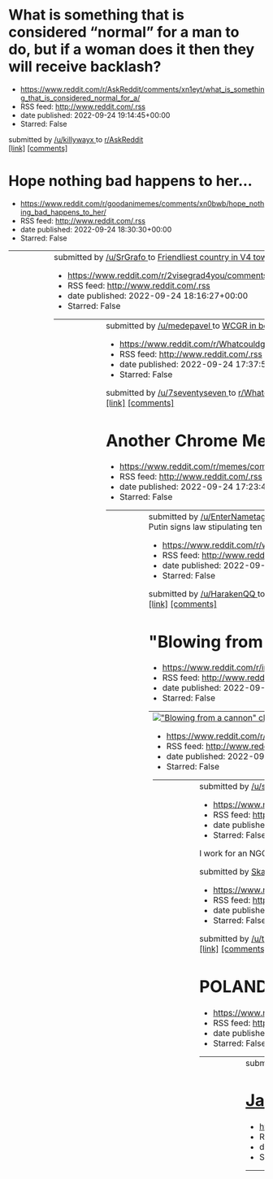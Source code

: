 # What is something that is considered “normal” for a man to do, but if a woman does it then they will receive backlash?
 - https://www.reddit.com/r/AskReddit/comments/xn1eyt/what_is_something_that_is_considered_normal_for_a/
 - RSS feed: http://www.reddit.com/.rss
 - date published: 2022-09-24 19:14:45+00:00
 - Starred: False

&#32; submitted by &#32; <a href="https://www.reddit.com/user/killywayx"> /u/killywayx </a> &#32; to &#32; <a href="https://www.reddit.com/r/AskReddit/"> r/AskReddit </a> <br /> <span><a href="https://www.reddit.com/r/AskReddit/comments/xn1eyt/what_is_something_that_is_considered_normal_for_a/">[link]</a></span> &#32; <span><a href="https://www.reddit.com/r/AskReddit/comments/xn1eyt/what_is_something_that_is_considered_normal_for_a/">[comments]</a></span>

# Hope nothing bad happens to her...
 - https://www.reddit.com/r/goodanimemes/comments/xn0bwb/hope_nothing_bad_happens_to_her/
 - RSS feed: http://www.reddit.com/.rss
 - date published: 2022-09-24 18:30:30+00:00
 - Starred: False

<table> <tr><td> <a href="https://www.reddit.com/r/goodanimemes/comments/xn0bwb/hope_nothing_bad_happens_to_her/"> <img alt="Hope nothing bad happens to her..." src="https://preview.redd.it/6i78kud7nup91.jpg?width=640&amp;crop=smart&amp;auto=webp&amp;s=9968607f78f5d9a500a2ccbf8656418cfb7dc562" title="Hope nothing bad happens to her..." /> </a> </td><td> &#32; submitted by &#32; <a href="https://www.reddit.com/user/SrGrafo"> /u/SrGrafo </a> &#32; to &#32; <a href="https://www.reddit.com/r/goodani

# Friendliest country in V4 towards refugees
 - https://www.reddit.com/r/2visegrad4you/comments/xmzzky/friendliest_country_in_v4_towards_refugees/
 - RSS feed: http://www.reddit.com/.rss
 - date published: 2022-09-24 18:16:27+00:00
 - Starred: False

<table> <tr><td> <a href="https://www.reddit.com/r/2visegrad4you/comments/xmzzky/friendliest_country_in_v4_towards_refugees/"> <img alt="Friendliest country in V4 towards refugees" src="https://preview.redd.it/5l114ipnlup91.jpg?width=640&amp;crop=smart&amp;auto=webp&amp;s=358a91fd053955a423dee030e9af3204a27ef590" title="Friendliest country in V4 towards refugees" /> </a> </td><td> &#32; submitted by &#32; <a href="https://www.reddit.com/user/medepavel"> /u/medepavel </a> &#32; to &#32; <a href="

# WCGR in bear country?
 - https://www.reddit.com/r/Whatcouldgowrong/comments/xmz0cc/wcgr_in_bear_country/
 - RSS feed: http://www.reddit.com/.rss
 - date published: 2022-09-24 17:37:55+00:00
 - Starred: False

&#32; submitted by &#32; <a href="https://www.reddit.com/user/7seventyseven"> /u/7seventyseven </a> &#32; to &#32; <a href="https://www.reddit.com/r/Whatcouldgowrong/"> r/Whatcouldgowrong </a> <br /> <span><a href="https://v.redd.it/yf03zd0veup91">[link]</a></span> &#32; <span><a href="https://www.reddit.com/r/Whatcouldgowrong/comments/xmz0cc/wcgr_in_bear_country/">[comments]</a></span>

# Another Chrome Meme
 - https://www.reddit.com/r/memes/comments/xmynp2/another_chrome_meme/
 - RSS feed: http://www.reddit.com/.rss
 - date published: 2022-09-24 17:23:45+00:00
 - Starred: False

<table> <tr><td> <a href="https://www.reddit.com/r/memes/comments/xmynp2/another_chrome_meme/"> <img alt="Another Chrome Meme" src="https://preview.redd.it/jgtrla5ccup91.png?width=640&amp;crop=smart&amp;auto=webp&amp;s=428106b65e2f92ccc055d35638a4253595fd2880" title="Another Chrome Meme" /> </a> </td><td> &#32; submitted by &#32; <a href="https://www.reddit.com/user/EnterNametagHere"> /u/EnterNametagHere </a> &#32; to &#32; <a href="https://www.reddit.com/r/memes/"> r/memes </a> <br /> <span><a 

# Putin signs law stipulating ten years behind bars for desertion and surrender
 - https://www.reddit.com/r/worldnews/comments/xmyium/putin_signs_law_stipulating_ten_years_behind_bars/
 - RSS feed: http://www.reddit.com/.rss
 - date published: 2022-09-24 17:18:22+00:00
 - Starred: False

&#32; submitted by &#32; <a href="https://www.reddit.com/user/HarakenQQ"> /u/HarakenQQ </a> &#32; to &#32; <a href="https://www.reddit.com/r/worldnews/"> r/worldnews </a> <br /> <span><a href="https://www.pravda.com.ua/eng/news/2022/09/24/7368918/">[link]</a></span> &#32; <span><a href="https://www.reddit.com/r/worldnews/comments/xmyium/putin_signs_law_stipulating_ten_years_behind_bars/">[comments]</a></span>

# "Blowing from a cannon" claims to be one of execution method by British raj in India. below image in a painting
 - https://www.reddit.com/r/interestingasfuck/comments/xmydow/blowing_from_a_cannon_claims_to_be_one_of/
 - RSS feed: http://www.reddit.com/.rss
 - date published: 2022-09-24 17:12:42+00:00
 - Starred: False

<table> <tr><td> <a href="https://www.reddit.com/r/interestingasfuck/comments/xmydow/blowing_from_a_cannon_claims_to_be_one_of/"> <img alt="&quot;Blowing from a cannon&quot; claims to be one of execution method by British raj in India. below image in a painting" src="https://preview.redd.it/okvo7eufaup91.jpg?width=320&amp;crop=smart&amp;auto=webp&amp;s=967a1a146d411dbc278069aede4ed2605101a01d" title="&quot;Blowing from a cannon&quot; claims to be one of execution method by British raj in India. 

# Husband has been so helpful
 - https://www.reddit.com/r/wholesomememes/comments/xmxver/husband_has_been_so_helpful/
 - RSS feed: http://www.reddit.com/.rss
 - date published: 2022-09-24 16:52:52+00:00
 - Starred: False

<table> <tr><td> <a href="https://www.reddit.com/r/wholesomememes/comments/xmxver/husband_has_been_so_helpful/"> <img alt="Husband has been so helpful" src="https://preview.redd.it/qkmp1uyeuu971.jpg?width=640&amp;crop=smart&amp;auto=webp&amp;s=0de5fcd7d2217f55b0e074a13c5b8e54f60877ba" title="Husband has been so helpful" /> </a> </td><td> &#32; submitted by &#32; <a href="https://www.reddit.com/user/smartoverseer"> /u/smartoverseer </a> &#32; to &#32; <a href="https://www.reddit.com/r/wholesomeme

# How do you guys feel about about a country taking in Russian refugees?
 - https://www.reddit.com/r/ukraine/comments/xmxfex/how_do_you_guys_feel_about_about_a_country_taking/
 - RSS feed: http://www.reddit.com/.rss
 - date published: 2022-09-24 16:34:58+00:00
 - Starred: False

<!-- SC_OFF --><div class="md"><p>I work for an NGO and through a Lithuanian group we have being taking care of Ukrainians, pretty much just women and children. The boss just asked if I’d a problem with dealing with Russian refugees? On the plus side they won’t be dying in Ukraine, on the negative side…I don’t trust them, and apparently it’s up to me to make the decision on who we help and who we don’t.So what does Ukraine think ?</p> </div><!-- SC_ON --> &#32; submitted by &#32; <a href="https:

# Skad wziely sie nazwy typu ‘foliarz’, ‘szur’, ‘onuca’ itp?
 - https://www.reddit.com/r/Polska/comments/xmxeyx/skad_wziely_sie_nazwy_typu_foliarz_szur_onuca_itp/
 - RSS feed: http://www.reddit.com/.rss
 - date published: 2022-09-24 16:34:28+00:00
 - Starred: False

&#32; submitted by &#32; <a href="https://www.reddit.com/user/tr80pl"> /u/tr80pl </a> &#32; to &#32; <a href="https://www.reddit.com/r/Polska/"> r/Polska </a> <br /> <span><a href="https://www.reddit.com/r/Polska/comments/xmxeyx/skad_wziely_sie_nazwy_typu_foliarz_szur_onuca_itp/">[link]</a></span> &#32; <span><a href="https://www.reddit.com/r/Polska/comments/xmxeyx/skad_wziely_sie_nazwy_typu_foliarz_szur_onuca_itp/">[comments]</a></span>

# POLAND STRONG RUSSIA WE WAR YOU
 - https://www.reddit.com/r/2visegrad4you/comments/xmx4ru/poland_strong_russia_we_war_you/
 - RSS feed: http://www.reddit.com/.rss
 - date published: 2022-09-24 16:23:07+00:00
 - Starred: False

<table> <tr><td> <a href="https://www.reddit.com/r/2visegrad4you/comments/xmx4ru/poland_strong_russia_we_war_you/"> <img alt="POLAND STRONG RUSSIA WE WAR YOU" src="https://preview.redd.it/kbde502e1up91.jpg?width=640&amp;crop=smart&amp;auto=webp&amp;s=c356fe0872798e34fa4df5f75e84f8aba9ed2b4c" title="POLAND STRONG RUSSIA WE WAR YOU" /> </a> </td><td> &#32; submitted by &#32; <a href="https://www.reddit.com/user/F1HLM"> /u/F1HLM </a> &#32; to &#32; <a href="https://www.reddit.com/r/2visegrad4you/">

# Jarosław Kaczyński zapowiada zmianę sposobu liczenia głosów
 - https://www.reddit.com/r/Polska/comments/xmwy8l/jarosław_kaczyński_zapowiada_zmianę_sposobu/
 - RSS feed: http://www.reddit.com/.rss
 - date published: 2022-09-24 16:15:57+00:00
 - Starred: False

<table> <tr><td> <a href="https://www.reddit.com/r/Polska/comments/xmwy8l/jarosław_kaczyński_zapowiada_zmianę_sposobu/"> <img alt="Jarosław Kaczyński zapowiada zmianę sposobu liczenia głosów" src="https://external-preview.redd.it/zxv29sHerYCU8-KME9EuHwYCX6VTqEguFhUJA1mhz1I.jpg?width=640&amp;crop=smart&amp;auto=webp&amp;s=f7f72bc67a57f9712d0c2c2477642a9b9ec0f89a" title="Jarosław Kaczyński zapowiada zmianę sposobu liczenia głosów" /> </a> </td><td> &#32; submitted by &#32; <a href="https://www.red

# spierdalaj kanarze
 - https://www.reddit.com/r/okkolegauposledzony/comments/xmwuyu/spierdalaj_kanarze/
 - RSS feed: http://www.reddit.com/.rss
 - date published: 2022-09-24 16:12:17+00:00
 - Starred: False

<table> <tr><td> <a href="https://www.reddit.com/r/okkolegauposledzony/comments/xmwuyu/spierdalaj_kanarze/"> <img alt="spierdalaj kanarze" src="https://external-preview.redd.it/lFhQAmR8FkVXQDHGFOhSLpYWDs1l5TWJ8wgBleU5Ipg.png?width=320&amp;crop=smart&amp;auto=webp&amp;s=c795913c0883a1c19d5bb1bf63160307be26f88d" title="spierdalaj kanarze" /> </a> </td><td> &#32; submitted by &#32; <a href="https://www.reddit.com/user/Mackelowsky"> /u/Mackelowsky </a> &#32; to &#32; <a href="https://www.reddit.com/

# to have a relaxing boat ride
 - https://www.reddit.com/r/therewasanattempt/comments/xmw1r6/to_have_a_relaxing_boat_ride/
 - RSS feed: http://www.reddit.com/.rss
 - date published: 2022-09-24 15:39:29+00:00
 - Starred: False

<table> <tr><td> <a href="https://www.reddit.com/r/therewasanattempt/comments/xmw1r6/to_have_a_relaxing_boat_ride/"> <img alt="to have a relaxing boat ride" src="https://external-preview.redd.it/RpcuaADUyPJK1rMElqKy12h9aUSSSB9nVdWlT6-_tnM.png?width=640&amp;crop=smart&amp;auto=webp&amp;s=50a6657b5ec51e9698a3262340f450df3e673fce" title="to have a relaxing boat ride" /> </a> </td><td> &#32; submitted by &#32; <a href="https://www.reddit.com/user/remeberthegoodtimes"> /u/remeberthegoodtimes </a> &#3

# I want to know
 - https://www.reddit.com/r/memes/comments/xmvkqf/i_want_to_know/
 - RSS feed: http://www.reddit.com/.rss
 - date published: 2022-09-24 15:20:41+00:00
 - Starred: False

<table> <tr><td> <a href="https://www.reddit.com/r/memes/comments/xmvkqf/i_want_to_know/"> <img alt="I want to know" src="https://preview.redd.it/9qcyqqfgqtp91.gif?width=320&amp;crop=smart&amp;s=4092ebf54b98e8d91446797bbd63694fc25d7268" title="I want to know" /> </a> </td><td> &#32; submitted by &#32; <a href="https://www.reddit.com/user/Theworldisflat55"> /u/Theworldisflat55 </a> &#32; to &#32; <a href="https://www.reddit.com/r/memes/"> r/memes </a> <br /> <span><a href="https://i.redd.it/9qcyq

# Crossfit group runs down the sidewalk, people panic and start running
 - https://www.reddit.com/r/funny/comments/xmvh7q/crossfit_group_runs_down_the_sidewalk_people/
 - RSS feed: http://www.reddit.com/.rss
 - date published: 2022-09-24 15:16:48+00:00
 - Starred: False

<table> <tr><td> <a href="https://www.reddit.com/r/funny/comments/xmvh7q/crossfit_group_runs_down_the_sidewalk_people/"> <img alt="Crossfit group runs down the sidewalk, people panic and start running" src="https://external-preview.redd.it/-6G1wxAdulZvpie72b6S0gVisw8STAjIPtLUqQ3V520.png?width=640&amp;crop=smart&amp;auto=webp&amp;s=389adcae332f265295405af49166958b462a9ad1" title="Crossfit group runs down the sidewalk, people panic and start running" /> </a> </td><td> &#32; submitted by &#32; <a h

# Czy prawda, że polaki nie lubią Ukraińców?
 - https://www.reddit.com/r/Polska/comments/xmu49n/czy_prawda_że_polaki_nie_lubią_ukraińców/
 - RSS feed: http://www.reddit.com/.rss
 - date published: 2022-09-24 14:20:53+00:00
 - Starred: False

<!-- SC_OFF --><div class="md"><p>Część, przepraszam za błędy. Uczę się języka polskiego tylko 2 miesiące, ale starzeję.</p> <p>Niedawno, czytałem na Twitterze dużo postów. Tam są dwe główny przyczyny czemu polaki nie lubią Ukraińców:</p> <ol> <li>W Polsce 6,5 mln Ukraińców i nikt nie zbiera jabłka =&gt; wniosek: Ukraińcy żyją za rachunek Polskich podatków i nie chcą pracować.<br /> Jaki są komentarze? <ol> <li>Dane straży granicznych gdzie napisane, że 4,5 mln już wyjechali i kontynuują to robi

# Wybory 2023
 - https://www.reddit.com/r/Polska/comments/xmu3xw/wybory_2023/
 - RSS feed: http://www.reddit.com/.rss
 - date published: 2022-09-24 14:20:28+00:00
 - Starred: False

<!-- SC_OFF --><div class="md"><p>Na jaką partię zagłosujecie na przyszłorocznych wyborach?</p> <p><a href="https://www.reddit.com/poll/xmu3xw">View Poll</a></p> </div><!-- SC_ON --> &#32; submitted by &#32; <a href="https://www.reddit.com/user/TheKrzakkTTV"> /u/TheKrzakkTTV </a> &#32; to &#32; <a href="https://www.reddit.com/r/Polska/"> r/Polska </a> <br /> <span><a href="https://www.reddit.com/r/Polska/comments/xmu3xw/wybory_2023/">[link]</a></span> &#32; <span><a href="https://www.reddit.com/

# Ladies screams uncontrollably because she cut infront of male shopper
 - https://www.reddit.com/r/CrazyFuckingVideos/comments/xmtu3b/ladies_screams_uncontrollably_because_she_cut/
 - RSS feed: http://www.reddit.com/.rss
 - date published: 2022-09-24 14:08:52+00:00
 - Starred: False

<table> <tr><td> <a href="https://www.reddit.com/r/CrazyFuckingVideos/comments/xmtu3b/ladies_screams_uncontrollably_because_she_cut/"> <img alt="Ladies screams uncontrollably because she cut infront of male shopper" src="https://external-preview.redd.it/flgWL30m9Ba9r7RDgZ9md9j_6zVGSaOG8F8VIgYFLRc.png?width=640&amp;crop=smart&amp;auto=webp&amp;s=d59116d2dbde7b13aa9861e809de405c92585cd1" title="Ladies screams uncontrollably because she cut infront of male shopper" /> </a> </td><td> &#32; submitted

# Everything isn't chrome in the future
 - https://www.reddit.com/r/memes/comments/xmt47g/everything_isnt_chrome_in_the_future/
 - RSS feed: http://www.reddit.com/.rss
 - date published: 2022-09-24 13:38:01+00:00
 - Starred: False

<table> <tr><td> <a href="https://www.reddit.com/r/memes/comments/xmt47g/everything_isnt_chrome_in_the_future/"> <img alt="Everything isn't chrome in the future" src="https://preview.redd.it/r4zafe3f7tp91.png?width=640&amp;crop=smart&amp;auto=webp&amp;s=b6c53f75bfdf32ebe481e71a8e0a510eedf827e5" title="Everything isn't chrome in the future" /> </a> </td><td> &#32; submitted by &#32; <a href="https://www.reddit.com/user/AAWSAP"> /u/AAWSAP </a> &#32; to &#32; <a href="https://www.reddit.com/r/memes

# Do u have more ideas?
 - https://www.reddit.com/r/poland/comments/xmswoc/do_u_have_more_ideas/
 - RSS feed: http://www.reddit.com/.rss
 - date published: 2022-09-24 13:29:04+00:00
 - Starred: False

<table> <tr><td> <a href="https://www.reddit.com/r/poland/comments/xmswoc/do_u_have_more_ideas/"> <img alt="Do u have more ideas?" src="https://preview.redd.it/fg749tij6tp91.jpg?width=640&amp;crop=smart&amp;auto=webp&amp;s=d4fb1aad9ad6402a79255c0be274688434aa57b6" title="Do u have more ideas?" /> </a> </td><td> &#32; submitted by &#32; <a href="https://www.reddit.com/user/0rikanos"> /u/0rikanos </a> &#32; to &#32; <a href="https://www.reddit.com/r/poland/"> r/poland </a> <br /> <span><a href="ht

# irony on peak
 - https://www.reddit.com/r/memes/comments/xmsk9w/irony_on_peak/
 - RSS feed: http://www.reddit.com/.rss
 - date published: 2022-09-24 13:13:52+00:00
 - Starred: False

<table> <tr><td> <a href="https://www.reddit.com/r/memes/comments/xmsk9w/irony_on_peak/"> <img alt="irony on peak" src="https://preview.redd.it/lv5laqwt3tp91.jpg?width=640&amp;crop=smart&amp;auto=webp&amp;s=7106b0c206824d78f3f5d11ff4035bf678d87e7c" title="irony on peak" /> </a> </td><td> &#32; submitted by &#32; <a href="https://www.reddit.com/user/Expensive-Public8895"> /u/Expensive-Public8895 </a> &#32; to &#32; <a href="https://www.reddit.com/r/memes/"> r/memes </a> <br /> <span><a href="http

# Europe should open to Russians fleeing Putin mobilisation, European Council chief says
 - https://www.reddit.com/r/worldnews/comments/xms4c9/europe_should_open_to_russians_fleeing_putin/
 - RSS feed: http://www.reddit.com/.rss
 - date published: 2022-09-24 12:54:27+00:00
 - Starred: False

&#32; submitted by &#32; <a href="https://www.reddit.com/user/ExactlySorta"> /u/ExactlySorta </a> &#32; to &#32; <a href="https://www.reddit.com/r/worldnews/"> r/worldnews </a> <br /> <span><a href="https://www.irishtimes.com/world/europe/2022/09/24/russia-ukraine-war-latest/">[link]</a></span> &#32; <span><a href="https://www.reddit.com/r/worldnews/comments/xms4c9/europe_should_open_to_russians_fleeing_putin/">[comments]</a></span>

# Czy tylko mi się wydaje, że r/Europe skręciło ostro w prawo?
 - https://www.reddit.com/r/Polska/comments/xms2f4/czy_tylko_mi_się_wydaje_że_reurope_skręciło_ostro/
 - RSS feed: http://www.reddit.com/.rss
 - date published: 2022-09-24 12:52:02+00:00
 - Starred: False

<!-- SC_OFF --><div class="md"><p>Nie będę tam pytał, bo jeszcze mi bana wlepią za krytykę.</p> <p>Zawsze uważałem <a href="https://www.reddit.com/r/Europe">r/Europe</a> za taki umiarkowanie progresywny subreddit. Co prawda można było spotkać każdą opinię, ale generalnie ludzie byli pro-unijni, tolerancyjni i całkiem liberalni pod względem wolności osobistych.</p> <p>A teraz we Włoszech do władzy dochodzą samozwańczy dziedzice Mussoliniego i <a href="https://www.reddit.com/r/Europe">r/Europe</a>

# What's the funniest glitched item name you've encountered?
 - https://www.reddit.com/r/bindingofisaac/comments/xmry44/whats_the_funniest_glitched_item_name_youve/
 - RSS feed: http://www.reddit.com/.rss
 - date published: 2022-09-24 12:46:30+00:00
 - Starred: False

<table> <tr><td> <a href="https://www.reddit.com/r/bindingofisaac/comments/xmry44/whats_the_funniest_glitched_item_name_youve/"> <img alt="What's the funniest glitched item name you've encountered?" src="https://preview.redd.it/wa19sm6yysp91.jpg?width=320&amp;crop=smart&amp;auto=webp&amp;s=202b456871cbb7d2be90d879cf5cfb4f4e69830e" title="What's the funniest glitched item name you've encountered?" /> </a> </td><td> &#32; submitted by &#32; <a href="https://www.reddit.com/user/itsascii_"> /u/itsas

# Roger Waters nie zagra w Krakowie
 - https://www.reddit.com/r/Polska/comments/xmrsp1/roger_waters_nie_zagra_w_krakowie/
 - RSS feed: http://www.reddit.com/.rss
 - date published: 2022-09-24 12:39:22+00:00
 - Starred: False

<table> <tr><td> <a href="https://www.reddit.com/r/Polska/comments/xmrsp1/roger_waters_nie_zagra_w_krakowie/"> <img alt="Roger Waters nie zagra w Krakowie" src="https://external-preview.redd.it/WQLo2UOsqt1IukvvwD0u_RuW4paVF3sCPi5yZxjF5Qc.jpg?width=640&amp;crop=smart&amp;auto=webp&amp;s=e42229212355182ddb51a5ce60bd91b00d3fe357" title="Roger Waters nie zagra w Krakowie" /> </a> </td><td> &#32; submitted by &#32; <a href="https://www.reddit.com/user/DoYouLike_Sand_AsIDo"> /u/DoYouLike_Sand_AsIDo </

# Rally in support of mobilisation and the annexation of new regions of Ukraine to Russia in Moscow.
 - https://www.reddit.com/r/europe/comments/xmrgle/rally_in_support_of_mobilisation_and_the/
 - RSS feed: http://www.reddit.com/.rss
 - date published: 2022-09-24 12:23:02+00:00
 - Starred: False

<table> <tr><td> <a href="https://www.reddit.com/r/europe/comments/xmrgle/rally_in_support_of_mobilisation_and_the/"> <img alt="Rally in support of mobilisation and the annexation of new regions of Ukraine to Russia in Moscow." src="https://b.thumbs.redditmedia.com/FlTfIDcQnp9LLbRlpdKZkE_r4kfJRLGG2UI8WJCSeyg.jpg" title="Rally in support of mobilisation and the annexation of new regions of Ukraine to Russia in Moscow." /> </a> </td><td> &#32; submitted by &#32; <a href="https://www.reddit.com/use

# Grażyna Kulczyk ma dla was metody osiągnięcia sukcesu
 - https://www.reddit.com/r/Polska/comments/xmrejm/grażyna_kulczyk_ma_dla_was_metody_osiągnięcia/
 - RSS feed: http://www.reddit.com/.rss
 - date published: 2022-09-24 12:20:19+00:00
 - Starred: False

<table> <tr><td> <a href="https://www.reddit.com/r/Polska/comments/xmrejm/grażyna_kulczyk_ma_dla_was_metody_osiągnięcia/"> <img alt="Grażyna Kulczyk ma dla was metody osiągnięcia sukcesu" src="https://external-preview.redd.it/y12rzGUVJ6wxmMylFVAtcrZv6kqQtL7BluY_78pXDdg.jpg?width=320&amp;crop=smart&amp;auto=webp&amp;s=002f390ae09ed4cab8068d96086b9fd679669fac" title="Grażyna Kulczyk ma dla was metody osiągnięcia sukcesu" /> </a> </td><td> &#32; submitted by &#32; <a href="https://www.reddit.com/us

# We hit 100K!
 - https://www.reddit.com/r/cyberpunkgame/comments/xmrccv/we_hit_100k/
 - RSS feed: http://www.reddit.com/.rss
 - date published: 2022-09-24 12:17:28+00:00
 - Starred: False

<table> <tr><td> <a href="https://www.reddit.com/r/cyberpunkgame/comments/xmrccv/we_hit_100k/"> <img alt="We hit 100K!" src="https://preview.redd.it/nk6g4hnmtsp91.png?width=640&amp;crop=smart&amp;auto=webp&amp;s=4f4d21260f795ce5b14dc18edf9d3b7188da2a13" title="We hit 100K!" /> </a> </td><td> &#32; submitted by &#32; <a href="https://www.reddit.com/user/Morriii_"> /u/Morriii_ </a> &#32; to &#32; <a href="https://www.reddit.com/r/cyberpunkgame/"> r/cyberpunkgame </a> <br /> <span><a href="https://

# russian AKs, re-upload with English subtitles
 - https://www.reddit.com/r/ukraine/comments/xmqwip/russian_aks_reupload_with_english_subtitles/
 - RSS feed: http://www.reddit.com/.rss
 - date published: 2022-09-24 11:56:30+00:00
 - Starred: False

<table> <tr><td> <a href="https://www.reddit.com/r/ukraine/comments/xmqwip/russian_aks_reupload_with_english_subtitles/"> <img alt="russian AKs, re-upload with English subtitles" src="https://external-preview.redd.it/QX-Bd2NUFiAV0xS2IRJd4VJEeXBtxVMC1DgfXldGDjI.png?width=320&amp;crop=smart&amp;auto=webp&amp;s=4bea6860dc92b11009b112d58dab977b9f55b87c" title="russian AKs, re-upload with English subtitles" /> </a> </td><td> &#32; submitted by &#32; <a href="https://www.reddit.com/user/pimezone"> /u/

# Not a meme but I asked an AI to generate a top laner. What should I call him?
 - https://www.reddit.com/r/LeagueOfMemes/comments/xmqh7r/not_a_meme_but_i_asked_an_ai_to_generate_a_top/
 - RSS feed: http://www.reddit.com/.rss
 - date published: 2022-09-24 11:34:40+00:00
 - Starred: False

<table> <tr><td> <a href="https://www.reddit.com/r/LeagueOfMemes/comments/xmqh7r/not_a_meme_but_i_asked_an_ai_to_generate_a_top/"> <img alt="Not a meme but I asked an AI to generate a top laner. What should I call him?" src="https://preview.redd.it/0abaeht2msp91.png?width=320&amp;crop=smart&amp;auto=webp&amp;s=f987842ca60ef05096a49f75911a890641281f2f" title="Not a meme but I asked an AI to generate a top laner. What should I call him?" /> </a> </td><td> &#32; submitted by &#32; <a href="https://

# Video Games aren't just shooting each other, you know
 - https://www.reddit.com/r/gaming/comments/xmqd6x/video_games_arent_just_shooting_each_other_you/
 - RSS feed: http://www.reddit.com/.rss
 - date published: 2022-09-24 11:29:02+00:00
 - Starred: False

<table> <tr><td> <a href="https://www.reddit.com/r/gaming/comments/xmqd6x/video_games_arent_just_shooting_each_other_you/"> <img alt="Video Games aren't just shooting each other, you know" src="https://preview.redd.it/7dai02wyksp91.png?width=640&amp;crop=smart&amp;auto=webp&amp;s=259a8e0081680802bf7077ef26d37fe97de44e74" title="Video Games aren't just shooting each other, you know" /> </a> </td><td> &#32; submitted by &#32; <a href="https://www.reddit.com/user/Yuujinna"> /u/Yuujinna </a> &#32; t

# Can someone identify this for me?
 - https://www.reddit.com/r/poland/comments/xmq5wr/can_someone_identify_this_for_me/
 - RSS feed: http://www.reddit.com/.rss
 - date published: 2022-09-24 11:18:10+00:00
 - Starred: False

<table> <tr><td> <a href="https://www.reddit.com/r/poland/comments/xmq5wr/can_someone_identify_this_for_me/"> <img alt="Can someone identify this for me?" src="https://preview.redd.it/0k21u9e6jsp91.jpg?width=640&amp;crop=smart&amp;auto=webp&amp;s=faa9cea3351cfcb0dee34878bbf0e5888c757d12" title="Can someone identify this for me?" /> </a> </td><td> &#32; submitted by &#32; <a href="https://www.reddit.com/user/babybuttoneyes"> /u/babybuttoneyes </a> &#32; to &#32; <a href="https://www.reddit.com/r/

# no. Just no.
 - https://www.reddit.com/r/facepalm/comments/xmq3uw/no_just_no/
 - RSS feed: http://www.reddit.com/.rss
 - date published: 2022-09-24 11:15:12+00:00
 - Starred: False

<table> <tr><td> <a href="https://www.reddit.com/r/facepalm/comments/xmq3uw/no_just_no/"> <img alt="no. Just no." src="https://preview.redd.it/pu5iwlenisp91.jpg?width=640&amp;crop=smart&amp;auto=webp&amp;s=d56421a4f84d843f9dbefa1a82df382db43db580" title="no. Just no." /> </a> </td><td> &#32; submitted by &#32; <a href="https://www.reddit.com/user/Weirdo2069"> /u/Weirdo2069 </a> &#32; to &#32; <a href="https://www.reddit.com/r/facepalm/"> r/facepalm </a> <br /> <span><a href="https://i.redd.it/pu

# What is the dumbest thing people actually thought is real?
 - https://www.reddit.com/r/AskReddit/comments/xmpv2n/what_is_the_dumbest_thing_people_actually_thought/
 - RSS feed: http://www.reddit.com/.rss
 - date published: 2022-09-24 11:02:03+00:00
 - Starred: False

&#32; submitted by &#32; <a href="https://www.reddit.com/user/SzyMeX335"> /u/SzyMeX335 </a> &#32; to &#32; <a href="https://www.reddit.com/r/AskReddit/"> r/AskReddit </a> <br /> <span><a href="https://www.reddit.com/r/AskReddit/comments/xmpv2n/what_is_the_dumbest_thing_people_actually_thought/">[link]</a></span> &#32; <span><a href="https://www.reddit.com/r/AskReddit/comments/xmpv2n/what_is_the_dumbest_thing_people_actually_thought/">[comments]</a></span>

# TIL. Let the cringe begin.
 - https://www.reddit.com/r/memes/comments/xmpucu/til_let_the_cringe_begin/
 - RSS feed: http://www.reddit.com/.rss
 - date published: 2022-09-24 11:01:01+00:00
 - Starred: False

<table> <tr><td> <a href="https://www.reddit.com/r/memes/comments/xmpucu/til_let_the_cringe_begin/"> <img alt="TIL. Let the cringe begin." src="https://preview.redd.it/d6kibmlwfsp91.png?width=320&amp;crop=smart&amp;auto=webp&amp;s=a8bc53da9696f9bf23e35fd729201c845345a2f2" title="TIL. Let the cringe begin." /> </a> </td><td> &#32; submitted by &#32; <a href="https://www.reddit.com/user/LeatherSlight3242"> /u/LeatherSlight3242 </a> &#32; to &#32; <a href="https://www.reddit.com/r/memes/"> r/memes 

# bark bark!!
 - https://www.reddit.com/r/wholesomememes/comments/xmpibw/bark_bark/
 - RSS feed: http://www.reddit.com/.rss
 - date published: 2022-09-24 10:42:30+00:00
 - Starred: False

<table> <tr><td> <a href="https://www.reddit.com/r/wholesomememes/comments/xmpibw/bark_bark/"> <img alt="bark bark!!" src="https://preview.redd.it/nhj1fittcsp91.jpg?width=640&amp;crop=smart&amp;auto=webp&amp;s=510869a85ddb8f41bf5a175d26bd1c64d8094335" title="bark bark!!" /> </a> </td><td> &#32; submitted by &#32; <a href="https://www.reddit.com/user/taylorfreebird"> /u/taylorfreebird </a> &#32; to &#32; <a href="https://www.reddit.com/r/wholesomememes/"> r/wholesomememes </a> <br /> <span><a hre

# 2021 best selling automobile in the US (Ford F150) VS 2021 best selling automobile in Italy (Fiat Panda). You can almost fit 2 Pandas in a single F150 (and a Panda will fit just as many people)
 - https://www.reddit.com/r/fuckcars/comments/xmph83/2021_best_selling_automobile_in_the_us_ford_f150/
 - RSS feed: http://www.reddit.com/.rss
 - date published: 2022-09-24 10:40:50+00:00
 - Starred: False

<table> <tr><td> <a href="https://www.reddit.com/r/fuckcars/comments/xmph83/2021_best_selling_automobile_in_the_us_ford_f150/"> <img alt="2021 best selling automobile in the US (Ford F150) VS 2021 best selling automobile in Italy (Fiat Panda). You can almost fit 2 Pandas in a single F150 (and a Panda will fit just as many people)" src="https://preview.redd.it/z3e3khsicsp91.jpg?width=640&amp;crop=smart&amp;auto=webp&amp;s=b0d9859e0e24bdee824c3c96c38bff9451393bdc" title="2021 best selling automobi

# Bot Max z Orange jest bardzo pomocny.
 - https://www.reddit.com/r/Polska/comments/xmp7ju/bot_max_z_orange_jest_bardzo_pomocny/
 - RSS feed: http://www.reddit.com/.rss
 - date published: 2022-09-24 10:25:31+00:00
 - Starred: False

<table> <tr><td> <a href="https://www.reddit.com/r/Polska/comments/xmp7ju/bot_max_z_orange_jest_bardzo_pomocny/"> <img alt="Bot Max z Orange jest bardzo pomocny." src="https://preview.redd.it/3oydrapg9sp91.png?width=216&amp;crop=smart&amp;auto=webp&amp;s=c4c96e67c7c539fe0393a00d8187541b4bf54e5f" title="Bot Max z Orange jest bardzo pomocny." /> </a> </td><td> &#32; submitted by &#32; <a href="https://www.reddit.com/user/Mental-Ad-452"> /u/Mental-Ad-452 </a> &#32; to &#32; <a href="https://www.red

# "Essence of Russian protests" by Maksym Palenko
 - https://www.reddit.com/r/europe/comments/xmov03/essence_of_russian_protests_by_maksym_palenko/
 - RSS feed: http://www.reddit.com/.rss
 - date published: 2022-09-24 10:05:41+00:00
 - Starred: False

<table> <tr><td> <a href="https://www.reddit.com/r/europe/comments/xmov03/essence_of_russian_protests_by_maksym_palenko/"> <img alt="&quot;Essence of Russian protests&quot; by Maksym Palenko" src="https://preview.redd.it/pl2lepiw5sp91.jpg?width=640&amp;crop=smart&amp;auto=webp&amp;s=0155aaad3b1ceeabec67ef6adf29a818f5627fac" title="&quot;Essence of Russian protests&quot; by Maksym Palenko" /> </a> </td><td> &#32; submitted by &#32; <a href="https://www.reddit.com/user/brayduck"> /u/brayduck </a> 

# Ending of Scaramouche story info via hxg
 - https://www.reddit.com/r/Genshin_Impact_Leaks/comments/xmob2k/ending_of_scaramouche_story_info_via_hxg/
 - RSS feed: http://www.reddit.com/.rss
 - date published: 2022-09-24 09:34:16+00:00
 - Starred: False

&#32; submitted by &#32; <a href="https://www.reddit.com/user/Coronarchivista"> /u/Coronarchivista </a> &#32; to &#32; <a href="https://www.reddit.com/r/Genshin_Impact_Leaks/"> r/Genshin_Impact_Leaks </a> <br /> <span><a href="https://i.redd.it/p0iptfjn0sp91.jpg">[link]</a></span> &#32; <span><a href="https://www.reddit.com/r/Genshin_Impact_Leaks/comments/xmob2k/ending_of_scaramouche_story_info_via_hxg/">[comments]</a></span>

# Obce waluty to i po 7 zł mogą być po tym „fałszywym” kursie
 - https://www.reddit.com/r/Polska/comments/xmo56z/obce_waluty_to_i_po_7_zł_mogą_być_po_tym/
 - RSS feed: http://www.reddit.com/.rss
 - date published: 2022-09-24 09:24:54+00:00
 - Starred: False

<table> <tr><td> <a href="https://www.reddit.com/r/Polska/comments/xmo56z/obce_waluty_to_i_po_7_zł_mogą_być_po_tym/"> <img alt="Obce waluty to i po 7 zł mogą być po tym „fałszywym” kursie" src="https://preview.redd.it/f7iarpazyrp91.jpg?width=640&amp;crop=smart&amp;auto=webp&amp;s=7021e719b4a906bc74966ee97f0bb8f57fd525da" title="Obce waluty to i po 7 zł mogą być po tym „fałszywym” kursie" /> </a> </td><td> &#32; submitted by &#32; <a href="https://www.reddit.com/user/Dnowell-"> /u/Dnowell- </a> &

# Rząd rozważa wprowadzenie trzech nowych podatków od nieruchomości. To miałby być bat na wynajmujących mieszkania
 - https://www.reddit.com/r/Polska/comments/xmo2bk/rząd_rozważa_wprowadzenie_trzech_nowych_podatków/
 - RSS feed: http://www.reddit.com/.rss
 - date published: 2022-09-24 09:20:14+00:00
 - Starred: False

<table> <tr><td> <a href="https://www.reddit.com/r/Polska/comments/xmo2bk/rząd_rozważa_wprowadzenie_trzech_nowych_podatków/"> <img alt="Rząd rozważa wprowadzenie trzech nowych podatków od nieruchomości. To miałby być bat na wynajmujących mieszkania" src="https://external-preview.redd.it/BMNxhgzLFMpSdJzgnsgu0LSsHWJCq-T3BEhkm0NdKXI.jpg?width=640&amp;crop=smart&amp;auto=webp&amp;s=0d434ae928c0b8b6baaaf24446a0f45151a70f4f" title="Rząd rozważa wprowadzenie trzech nowych podatków od nieruchomości. To 

# She’s a piece of art
 - https://www.reddit.com/r/wholesomememes/comments/xmn37f/shes_a_piece_of_art/
 - RSS feed: http://www.reddit.com/.rss
 - date published: 2022-09-24 08:22:16+00:00
 - Starred: False

<table> <tr><td> <a href="https://www.reddit.com/r/wholesomememes/comments/xmn37f/shes_a_piece_of_art/"> <img alt="She’s a piece of art" src="https://preview.redd.it/tgfqdsbsnrp91.gif?width=640&amp;crop=smart&amp;s=251202fcb06f5c106b70ddbee250de269aa867c5" title="She’s a piece of art" /> </a> </td><td> &#32; submitted by &#32; <a href="https://www.reddit.com/user/Rony0601"> /u/Rony0601 </a> &#32; to &#32; <a href="https://www.reddit.com/r/wholesomememes/"> r/wholesomememes </a> <br /> <span><a h

# Future is now! In Zgierz.
 - https://www.reddit.com/r/poland/comments/xmn1o3/future_is_now_in_zgierz/
 - RSS feed: http://www.reddit.com/.rss
 - date published: 2022-09-24 08:19:50+00:00
 - Starred: False

<table> <tr><td> <a href="https://www.reddit.com/r/poland/comments/xmn1o3/future_is_now_in_zgierz/"> <img alt="Future is now! In Zgierz." src="https://preview.redd.it/3ke2r6ddnrp91.jpg?width=640&amp;crop=smart&amp;auto=webp&amp;s=b65de5feb8d3aa2b136cbd2afd77d9b0a1323b84" title="Future is now! In Zgierz." /> </a> </td><td> &#32; submitted by &#32; <a href="https://www.reddit.com/user/KamilScott"> /u/KamilScott </a> &#32; to &#32; <a href="https://www.reddit.com/r/poland/"> r/poland </a> <br /> <s

# 'zabrania się stosowania wszelakich kar zbiorowych za czyny indywidualne'
 - https://www.reddit.com/r/Polska_wpz/comments/xmmzc6/zabrania_się_stosowania_wszelakich_kar_zbiorowych/
 - RSS feed: http://www.reddit.com/.rss
 - date published: 2022-09-24 08:15:48+00:00
 - Starred: False

<table> <tr><td> <a href="https://www.reddit.com/r/Polska_wpz/comments/xmmzc6/zabrania_się_stosowania_wszelakich_kar_zbiorowych/"> <img alt="'zabrania się stosowania wszelakich kar zbiorowych za czyny indywidualne'" src="https://preview.redd.it/vg8q9emnmrp91.jpg?width=640&amp;crop=smart&amp;auto=webp&amp;s=291a9263fb149375015a31c9eb5fc4ab762c3042" title="'zabrania się stosowania wszelakich kar zbiorowych za czyny indywidualne'" /> </a> </td><td> &#32; submitted by &#32; <a href="https://www.redd

# Newly arrived russian infantry were handed rotten AKs to fix (merged video)
 - https://www.reddit.com/r/UkraineWarVideoReport/comments/xmmu3n/newly_arrived_russian_infantry_were_handed_rotten/
 - RSS feed: http://www.reddit.com/.rss
 - date published: 2022-09-24 08:07:11+00:00
 - Starred: False

<table> <tr><td> <a href="https://www.reddit.com/r/UkraineWarVideoReport/comments/xmmu3n/newly_arrived_russian_infantry_were_handed_rotten/"> <img alt="Newly arrived russian infantry were handed rotten AKs to fix (merged video)" src="https://external-preview.redd.it/7c605fTKKbAtBFFK88c_mBbP2xVeCDdPDqs4svg6g_U.png?width=320&amp;crop=smart&amp;auto=webp&amp;s=a2990af146a8edad074ed6cba2b37479bd3ad833" title="Newly arrived russian infantry were handed rotten AKs to fix (merged video)" /> </a> </td><

# Woman
 - https://www.reddit.com/r/discordVideos/comments/xmmj2g/woman/
 - RSS feed: http://www.reddit.com/.rss
 - date published: 2022-09-24 07:49:22+00:00
 - Starred: False

<table> <tr><td> <a href="https://www.reddit.com/r/discordVideos/comments/xmmj2g/woman/"> <img alt="Woman" src="https://external-preview.redd.it/5MU8LAKN-1TE3IUfxEEz3qP4SehbQ6zujJxILlBqeiA.png?width=640&amp;crop=smart&amp;auto=webp&amp;s=70807b612aefa5d280f7d473b98e4898a6e07fc0" title="Woman" /> </a> </td><td> &#32; submitted by &#32; <a href="https://www.reddit.com/user/Vikrcz700"> /u/Vikrcz700 </a> &#32; to &#32; <a href="https://www.reddit.com/r/discordVideos/"> r/discordVideos </a> <br /> <s

# Knedle z wiśniami, serem białym. Polane bułką tartą, przykryte odrobiną śmietany.
 - https://www.reddit.com/r/Polska/comments/xmmbns/knedle_z_wiśniami_serem_białym_polane_bułką_tartą/
 - RSS feed: http://www.reddit.com/.rss
 - date published: 2022-09-24 07:36:53+00:00
 - Starred: False

<table> <tr><td> <a href="https://www.reddit.com/r/Polska/comments/xmmbns/knedle_z_wiśniami_serem_białym_polane_bułką_tartą/"> <img alt="Knedle z wiśniami, serem białym. Polane bułką tartą, przykryte odrobiną śmietany." src="https://b.thumbs.redditmedia.com/GfJPn2Qv8eTcIE2OLpvYE2fxhWx6vPRPuV3hdYFzHok.jpg" title="Knedle z wiśniami, serem białym. Polane bułką tartą, przykryte odrobiną śmietany." /> </a> </td><td> &#32; submitted by &#32; <a href="https://www.reddit.com/user/aaaronbrown"> /u/aaaron

# Guy and his dog stand in disbelief as the wine rack collapses in front of their eyes
 - https://www.reddit.com/r/WatchPeopleDieInside/comments/xmmbgj/guy_and_his_dog_stand_in_disbelief_as_the_wine/
 - RSS feed: http://www.reddit.com/.rss
 - date published: 2022-09-24 07:36:33+00:00
 - Starred: False

<table> <tr><td> <a href="https://www.reddit.com/r/WatchPeopleDieInside/comments/xmmbgj/guy_and_his_dog_stand_in_disbelief_as_the_wine/"> <img alt="Guy and his dog stand in disbelief as the wine rack collapses in front of their eyes" src="https://external-preview.redd.it/uECWZv5rvsn_pUTksvOC-YBmNIy5rY7vzKprePfCUMM.png?width=320&amp;crop=smart&amp;auto=webp&amp;s=3aa6ff79f2154b2a562873c952a8b945f88c43fc" title="Guy and his dog stand in disbelief as the wine rack collapses in front of their eyes" 

# Memories of Khaenri'ah
 - https://www.reddit.com/r/Genshin_Impact/comments/xmm7kf/memories_of_khaenriah/
 - RSS feed: http://www.reddit.com/.rss
 - date published: 2022-09-24 07:30:05+00:00
 - Starred: False

<table> <tr><td> <a href="https://www.reddit.com/r/Genshin_Impact/comments/xmm7kf/memories_of_khaenriah/"> <img alt="Memories of Khaenri'ah" src="https://preview.redd.it/wl2wk5w2erp91.png?width=640&amp;crop=smart&amp;auto=webp&amp;s=e6688a095c796ddb2a3c3dc7050a248ec21a54ff" title="Memories of Khaenri'ah" /> </a> </td><td> &#32; submitted by &#32; <a href="https://www.reddit.com/user/H4xolotl"> /u/H4xolotl </a> &#32; to &#32; <a href="https://www.reddit.com/r/Genshin_Impact/"> r/Genshin_Impact </

# 360° view Mika by BLANK
 - https://www.reddit.com/r/Genshin_Impact_Leaks/comments/xmm18k/360_view_mika_by_blank/
 - RSS feed: http://www.reddit.com/.rss
 - date published: 2022-09-24 07:19:49+00:00
 - Starred: False

<table> <tr><td> <a href="https://www.reddit.com/r/Genshin_Impact_Leaks/comments/xmm18k/360_view_mika_by_blank/"> <img alt="360° view Mika by BLANK" src="https://external-preview.redd.it/yTv18fT35HLZHf51tYn3jkcGkMPH3y5nxeVpO5TwjoI.png?width=640&amp;crop=smart&amp;auto=webp&amp;s=ae4a605fcb4d72f6bfbc4b0eb2f71712890f2870" title="360° view Mika by BLANK" /> </a> </td><td> &#32; submitted by &#32; <a href="https://www.reddit.com/user/CelestiaBoss"> /u/CelestiaBoss </a> &#32; to &#32; <a href="https:

# Yes now i have a changed perspective
 - https://www.reddit.com/r/ProgrammerHumor/comments/xmlupo/yes_now_i_have_a_changed_perspective/
 - RSS feed: http://www.reddit.com/.rss
 - date published: 2022-09-24 07:09:17+00:00
 - Starred: False

<table> <tr><td> <a href="https://www.reddit.com/r/ProgrammerHumor/comments/xmlupo/yes_now_i_have_a_changed_perspective/"> <img alt="Yes now i have a changed perspective" src="https://preview.redd.it/fhknkr58kry81.jpg?width=640&amp;crop=smart&amp;auto=webp&amp;s=537dc492186e138563b03d002e7eb546ce8a3800" title="Yes now i have a changed perspective" /> </a> </td><td> &#32; submitted by &#32; <a href="https://www.reddit.com/user/Tifosods"> /u/Tifosods </a> &#32; to &#32; <a href="https://www.reddit

# Bro how did a 10 year old understand sith
 - https://www.reddit.com/r/PrequelMemes/comments/xmlizb/bro_how_did_a_10_year_old_understand_sith/
 - RSS feed: http://www.reddit.com/.rss
 - date published: 2022-09-24 06:51:05+00:00
 - Starred: False

<table> <tr><td> <a href="https://www.reddit.com/r/PrequelMemes/comments/xmlizb/bro_how_did_a_10_year_old_understand_sith/"> <img alt="Bro how did a 10 year old understand sith" src="https://preview.redd.it/34xkpddj7rp91.jpg?width=640&amp;crop=smart&amp;auto=webp&amp;s=b2bd4e2ffbea21764b3dbcfe76d18ae769213830" title="Bro how did a 10 year old understand sith" /> </a> </td><td> &#32; submitted by &#32; <a href="https://www.reddit.com/user/SadOwl3244"> /u/SadOwl3244 </a> &#32; to &#32; <a href="ht

# First they add mire ads to youtube and now they are trying to kill AdBlockers!
 - https://www.reddit.com/r/dankmemes/comments/xmliev/first_they_add_mire_ads_to_youtube_and_now_they/
 - RSS feed: http://www.reddit.com/.rss
 - date published: 2022-09-24 06:50:13+00:00
 - Starred: False

<table> <tr><td> <a href="https://www.reddit.com/r/dankmemes/comments/xmliev/first_they_add_mire_ads_to_youtube_and_now_they/"> <img alt="First they add mire ads to youtube and now they are trying to kill AdBlockers!" src="https://preview.redd.it/6ekjulp97rp91.jpg?width=640&amp;crop=smart&amp;auto=webp&amp;s=b8d61e929759fcb1fe77f35f8c6f99890410ff83" title="First they add mire ads to youtube and now they are trying to kill AdBlockers!" /> </a> </td><td> &#32; submitted by &#32; <a href="https://w

# society in a nutshell
 - https://www.reddit.com/r/memes/comments/xmkzsi/society_in_a_nutshell/
 - RSS feed: http://www.reddit.com/.rss
 - date published: 2022-09-24 06:20:24+00:00
 - Starred: False

<table> <tr><td> <a href="https://www.reddit.com/r/memes/comments/xmkzsi/society_in_a_nutshell/"> <img alt="society in a nutshell" src="https://preview.redd.it/06o6qh722rp91.jpg?width=320&amp;crop=smart&amp;auto=webp&amp;s=daae676f9e5e9980e78ef745affb34413cd7febd" title="society in a nutshell" /> </a> </td><td> &#32; submitted by &#32; <a href="https://www.reddit.com/user/Gabri300-0"> /u/Gabri300-0 </a> &#32; to &#32; <a href="https://www.reddit.com/r/memes/"> r/memes </a> <br /> <span><a href="

# Lil Nas X not feeling the love from league fans, posts about it
 - https://www.reddit.com/r/leagueoflegends/comments/xmkuol/lil_nas_x_not_feeling_the_love_from_league_fans/
 - RSS feed: http://www.reddit.com/.rss
 - date published: 2022-09-24 06:12:21+00:00
 - Starred: False

<!-- SC_OFF --><div class="md"><p>So the general consesus I've seen for Lil Nas X's Starwalkin song has been this. Its a good song but its not a good fit as a worlds song/anthem, it fails to give hype. </p> <p>Well I've come across Lil Nas X actually giving some social media response to the league fans opinions. </p> <p>First up is a tik tok basically giving a WTF did I get into look with the quote &quot;Reading league of legends fans react to Starwalkin</p> <p><a href="https://www.tiktok.com/@l

# Miasto know how
 - https://www.reddit.com/r/poland/comments/xmktk7/miasto_know_how/
 - RSS feed: http://www.reddit.com/.rss
 - date published: 2022-09-24 06:10:36+00:00
 - Starred: False

<table> <tr><td> <a href="https://www.reddit.com/r/poland/comments/xmktk7/miasto_know_how/"> <img alt="Miasto know how" src="https://preview.redd.it/ajhl198b0rp91.jpg?width=640&amp;crop=smart&amp;auto=webp&amp;s=61b716af7b204ff4979df862021e3e28e3648f95" title="Miasto know how" /> </a> </td><td> &#32; submitted by &#32; <a href="https://www.reddit.com/user/owlsareowls"> /u/owlsareowls </a> &#32; to &#32; <a href="https://www.reddit.com/r/poland/"> r/poland </a> <br /> <span><a href="https://i.red

# Ladies and gents, the hardest decision in the game… which twin would you pick?
 - https://www.reddit.com/r/Genshin_Impact/comments/xmkiqx/ladies_and_gents_the_hardest_decision_in_the_game/
 - RSS feed: http://www.reddit.com/.rss
 - date published: 2022-09-24 05:54:14+00:00
 - Starred: False

<table> <tr><td> <a href="https://www.reddit.com/r/Genshin_Impact/comments/xmkiqx/ladies_and_gents_the_hardest_decision_in_the_game/"> <img alt="Ladies and gents, the hardest decision in the game… which twin would you pick?" src="https://preview.redd.it/74wpl3gdxqp91.jpg?width=216&amp;crop=smart&amp;auto=webp&amp;s=0e1e8fcdf454e1c5aa10a086c44c8675afdd885d" title="Ladies and gents, the hardest decision in the game… which twin would you pick?" /> </a> </td><td> &#32; submitted by &#32; <a href="ht

# Zelenskyy: I’m shocked because Israel gave us nothing
 - https://www.reddit.com/r/UkrainianConflict/comments/xmkh6m/zelenskyy_im_shocked_because_israel_gave_us/
 - RSS feed: http://www.reddit.com/.rss
 - date published: 2022-09-24 05:51:46+00:00
 - Starred: False

<table> <tr><td> <a href="https://www.reddit.com/r/UkrainianConflict/comments/xmkh6m/zelenskyy_im_shocked_because_israel_gave_us/"> <img alt="Zelenskyy: I’m shocked because Israel gave us nothing" src="https://external-preview.redd.it/R54Hde3MYPlxd9A9-vDQa0qhAq2RsRQ-rnGoo36MyYA.jpg?width=640&amp;crop=smart&amp;auto=webp&amp;s=aba471c53f9b3fe52fc86e576873bac421bdb938" title="Zelenskyy: I’m shocked because Israel gave us nothing" /> </a> </td><td> &#32; submitted by &#32; <a href="https://www.redd

# Od gigachad'a do kompletnego przegrywa znienawidzonego przez cały świat
 - https://www.reddit.com/r/Polska_wpz/comments/xmjwwd/od_gigachada_do_kompletnego_przegrywa/
 - RSS feed: http://www.reddit.com/.rss
 - date published: 2022-09-24 05:21:09+00:00
 - Starred: False

<table> <tr><td> <a href="https://www.reddit.com/r/Polska_wpz/comments/xmjwwd/od_gigachada_do_kompletnego_przegrywa/"> <img alt="Od gigachad'a do kompletnego przegrywa znienawidzonego przez cały świat" src="https://preview.redd.it/vs39purerqp91.jpg?width=640&amp;crop=smart&amp;auto=webp&amp;s=cdb2f1ce17d15d64d5fd26366a947c80e49c07bc" title="Od gigachad'a do kompletnego przegrywa znienawidzonego przez cały świat" /> </a> </td><td> &#32; submitted by &#32; <a href="https://www.reddit.com/user/Tili

# Mobilised Russians hear the truth, only 2 weeks of additional training
 - https://www.reddit.com/r/ukraine/comments/xmjv5k/mobilised_russians_hear_the_truth_only_2_weeks_of/
 - RSS feed: http://www.reddit.com/.rss
 - date published: 2022-09-24 05:18:36+00:00
 - Starred: False

<table> <tr><td> <a href="https://www.reddit.com/r/ukraine/comments/xmjv5k/mobilised_russians_hear_the_truth_only_2_weeks_of/"> <img alt="Mobilised Russians hear the truth, only 2 weeks of additional training" src="https://external-preview.redd.it/rJN2VKOJ41aoH_hZADr4kMYg1weRTU0rGGUEN_te75Q.png?width=640&amp;crop=smart&amp;auto=webp&amp;s=7826598cb8e769f7ba9301542b7daf0e9c3a14e1" title="Mobilised Russians hear the truth, only 2 weeks of additional training" /> </a> </td><td> &#32; submitted by &

# Zelensky says he's 'shocked' by lack of Israeli arms support: 'They gave us nothing'
 - https://www.reddit.com/r/worldnews/comments/xmjqld/zelensky_says_hes_shocked_by_lack_of_israeli_arms/
 - RSS feed: http://www.reddit.com/.rss
 - date published: 2022-09-24 05:11:57+00:00
 - Starred: False

&#32; submitted by &#32; <a href="https://www.reddit.com/user/Affectionate_Run_799"> /u/Affectionate_Run_799 </a> &#32; to &#32; <a href="https://www.reddit.com/r/worldnews/"> r/worldnews </a> <br /> <span><a href="https://www.timesofisrael.com/zelensky-says-hes-shocked-by-lack-of-israeli-arms-support-they-gave-us-nothing/">[link]</a></span> &#32; <span><a href="https://www.reddit.com/r/worldnews/comments/xmjqld/zelensky_says_hes_shocked_by_lack_of_israeli_arms/">[comments]</a></span>

# Janusz Kowalski o głównym wrogu rządu
 - https://www.reddit.com/r/Polska/comments/xmj3fi/janusz_kowalski_o_głównym_wrogu_rządu/
 - RSS feed: http://www.reddit.com/.rss
 - date published: 2022-09-24 04:37:13+00:00
 - Starred: False

<!-- SC_OFF --><div class="md"><p>&quot;Nowy wiceminister rolnictwa o relacje z premierem był pytany w programie &quot;Tłit&quot; Wirtualnej Polski. - Spory zostawiliśmy za sobą i patrzymy się w przyszłość. Europę nawiedziły dwa nieszczęścia. Przede wszystkim wojna, wywołana przez Rosjan wspieranych przez Angelę Merkel, gdzie w drużynie grał Donald Tusk. Z drugiej strony inflacja. I nie możemy dołożyć do tego trzeciego nieszczęścia, czyli rządów Donalda Tuska. Totalna opozycja jest teraz naszym 

# What can be said both hiking and while having sex?
 - https://www.reddit.com/r/AskReddit/comments/xmj2it/what_can_be_said_both_hiking_and_while_having_sex/
 - RSS feed: http://www.reddit.com/.rss
 - date published: 2022-09-24 04:35:53+00:00
 - Starred: False

&#32; submitted by &#32; <a href="https://www.reddit.com/user/Vas9398"> /u/Vas9398 </a> &#32; to &#32; <a href="https://www.reddit.com/r/AskReddit/"> r/AskReddit </a> <br /> <span><a href="https://www.reddit.com/r/AskReddit/comments/xmj2it/what_can_be_said_both_hiking_and_while_having_sex/">[link]</a></span> &#32; <span><a href="https://www.reddit.com/r/AskReddit/comments/xmj2it/what_can_be_said_both_hiking_and_while_having_sex/">[comments]</a></span>

# process of making a train wheel
 - https://www.reddit.com/r/interestingasfuck/comments/xmj1on/process_of_making_a_train_wheel/
 - RSS feed: http://www.reddit.com/.rss
 - date published: 2022-09-24 04:34:41+00:00
 - Starred: False

<table> <tr><td> <a href="https://www.reddit.com/r/interestingasfuck/comments/xmj1on/process_of_making_a_train_wheel/"> <img alt="process of making a train wheel" src="https://external-preview.redd.it/2-rcLdkxgqjQQaiT8kyb_BCWjrKa8XOFs9m4QG5nEjw.png?width=320&amp;crop=smart&amp;auto=webp&amp;s=ea1681bb4ea8396fd381859d8254586c10a9c7ca" title="process of making a train wheel" /> </a> </td><td> &#32; submitted by &#32; <a href="https://www.reddit.com/user/iam_stupid23"> /u/iam_stupid23 </a> &#32; to

# Destiny believes Mizkif's streaming career is over
 - https://www.reddit.com/r/LivestreamFail/comments/xmj0i9/destiny_believes_mizkifs_streaming_career_is_over/
 - RSS feed: http://www.reddit.com/.rss
 - date published: 2022-09-24 04:32:54+00:00
 - Starred: False

<table> <tr><td> <a href="https://www.reddit.com/r/LivestreamFail/comments/xmj0i9/destiny_believes_mizkifs_streaming_career_is_over/"> <img alt="Destiny believes Mizkif's streaming career is over" src="https://external-preview.redd.it/7eLXSCm8bdUsqeaGznkoB2fRofjNq9hMvydzrlPQurA.jpg?width=320&amp;crop=smart&amp;auto=webp&amp;s=4988a210e01dad1a5b4a5de2b61f48accce02f18" title="Destiny believes Mizkif's streaming career is over" /> </a> </td><td> &#32; submitted by &#32; <a href="https://www.reddit.

# America sends $100,000 per interception to fortify Israel’s Iron Dome missile defense (This picture shows $1M of defense)
 - https://www.reddit.com/r/Damnthatsinteresting/comments/xminq5/america_sends_100000_per_interception_to_fortify/
 - RSS feed: http://www.reddit.com/.rss
 - date published: 2022-09-24 04:14:28+00:00
 - Starred: False

<table> <tr><td> <a href="https://www.reddit.com/r/Damnthatsinteresting/comments/xminq5/america_sends_100000_per_interception_to_fortify/"> <img alt="America sends $100,000 per interception to fortify Israel’s Iron Dome missile defense (This picture shows $1M of defense)" src="https://preview.redd.it/4yb5m7llfqp91.jpg?width=640&amp;crop=smart&amp;auto=webp&amp;s=aee49d34654fca174d7ff7bd2a8f4b28adb52530" title="America sends $100,000 per interception to fortify Israel’s Iron Dome missile defense 

# Destiny's Nuclear Take on Emiru
 - https://www.reddit.com/r/LivestreamFail/comments/xmimkm/destinys_nuclear_take_on_emiru/
 - RSS feed: http://www.reddit.com/.rss
 - date published: 2022-09-24 04:12:47+00:00
 - Starred: False

<table> <tr><td> <a href="https://www.reddit.com/r/LivestreamFail/comments/xmimkm/destinys_nuclear_take_on_emiru/"> <img alt="Destiny's Nuclear Take on Emiru" src="https://external-preview.redd.it/7eLXSCm8bdUsqeaGznkoB2fRofjNq9hMvydzrlPQurA.jpg?width=320&amp;crop=smart&amp;auto=webp&amp;s=4988a210e01dad1a5b4a5de2b61f48accce02f18" title="Destiny's Nuclear Take on Emiru" /> </a> </td><td> &#32; submitted by &#32; <a href="https://www.reddit.com/user/tradaxa"> /u/tradaxa </a> &#32; to &#32; <a href

# cursed masturbating
 - https://www.reddit.com/r/cursedcomments/comments/xmikz0/cursed_masturbating/
 - RSS feed: http://www.reddit.com/.rss
 - date published: 2022-09-24 04:10:30+00:00
 - Starred: False

<table> <tr><td> <a href="https://www.reddit.com/r/cursedcomments/comments/xmikz0/cursed_masturbating/"> <img alt="cursed masturbating" src="https://preview.redd.it/3ipuw6sveqp91.jpg?width=640&amp;crop=smart&amp;auto=webp&amp;s=bb957852138d5ec6ec6c9f788ee9d08b5379e184" title="cursed masturbating" /> </a> </td><td> &#32; submitted by &#32; <a href="https://www.reddit.com/user/psy____kid______"> /u/psy____kid______ </a> &#32; to &#32; <a href="https://www.reddit.com/r/cursedcomments/"> r/cursedcom

# Its a Shitposter Legend
 - https://www.reddit.com/r/PrequelMemes/comments/xmid8s/its_a_shitposter_legend/
 - RSS feed: http://www.reddit.com/.rss
 - date published: 2022-09-24 03:59:28+00:00
 - Starred: False

<table> <tr><td> <a href="https://www.reddit.com/r/PrequelMemes/comments/xmid8s/its_a_shitposter_legend/"> <img alt="Its a Shitposter Legend" src="https://preview.redd.it/hglwuz1xcqp91.jpg?width=640&amp;crop=smart&amp;auto=webp&amp;s=7ecf8d5c1bceca7534c8d09a8cbc5952d2e5b296" title="Its a Shitposter Legend" /> </a> </td><td> &#32; submitted by &#32; <a href="https://www.reddit.com/user/Inland_Emperor1"> /u/Inland_Emperor1 </a> &#32; to &#32; <a href="https://www.reddit.com/r/PrequelMemes/"> r/Pre

# Every five minutes
 - https://www.reddit.com/r/memes/comments/xmhzxa/every_five_minutes/
 - RSS feed: http://www.reddit.com/.rss
 - date published: 2022-09-24 03:39:52+00:00
 - Starred: False

<table> <tr><td> <a href="https://www.reddit.com/r/memes/comments/xmhzxa/every_five_minutes/"> <img alt="Every five minutes" src="https://preview.redd.it/mzizbxie9qp91.gif?width=640&amp;crop=smart&amp;s=8f985f85d318a9d3a3aedf050eb912b3196d0401" title="Every five minutes" /> </a> </td><td> &#32; submitted by &#32; <a href="https://www.reddit.com/user/ACubeInABox"> /u/ACubeInABox </a> &#32; to &#32; <a href="https://www.reddit.com/r/memes/"> r/memes </a> <br /> <span><a href="https://i.redd.it/mzi

# I know chrome is not the best but why the hate? could please tell me seriously I don't know why everyone is hatting chrome.
 - https://www.reddit.com/r/ProgrammerHumor/comments/xmht4l/i_know_chrome_is_not_the_best_but_why_the_hate/
 - RSS feed: http://www.reddit.com/.rss
 - date published: 2022-09-24 03:30:14+00:00
 - Starred: False

<table> <tr><td> <a href="https://www.reddit.com/r/ProgrammerHumor/comments/xmht4l/i_know_chrome_is_not_the_best_but_why_the_hate/"> <img alt="I know chrome is not the best but why the hate? could please tell me seriously I don't know why everyone is hatting chrome." src="https://preview.redd.it/1ncznsap7qp91.jpg?width=640&amp;crop=smart&amp;auto=webp&amp;s=52be4c73a5fa4af73b01229d5df8cd964934b368" title="I know chrome is not the best but why the hate? could please tell me seriously I don't know

# I maybe deserved 10 years, but 13? that's a little harsh
 - https://www.reddit.com/r/Warframe/comments/xmhrot/i_maybe_deserved_10_years_but_13_thats_a_little/
 - RSS feed: http://www.reddit.com/.rss
 - date published: 2022-09-24 03:28:16+00:00
 - Starred: False

<table> <tr><td> <a href="https://www.reddit.com/r/Warframe/comments/xmhrot/i_maybe_deserved_10_years_but_13_thats_a_little/"> <img alt="I maybe deserved 10 years, but 13? that's a little harsh" src="https://preview.redd.it/phmcxftc7qp91.jpg?width=640&amp;crop=smart&amp;auto=webp&amp;s=da24e96fdb816ca425639654276784da9cdff57b" title="I maybe deserved 10 years, but 13? that's a little harsh" /> </a> </td><td> &#32; submitted by &#32; <a href="https://www.reddit.com/user/PDaddyFister"> /u/PDaddyFi

# XQC claims OTK weaponized a crying Emiru fo sympathy?
 - https://www.reddit.com/r/LivestreamFail/comments/xmhrn1/xqc_claims_otk_weaponized_a_crying_emiru_fo/
 - RSS feed: http://www.reddit.com/.rss
 - date published: 2022-09-24 03:28:11+00:00
 - Starred: False

<table> <tr><td> <a href="https://www.reddit.com/r/LivestreamFail/comments/xmhrn1/xqc_claims_otk_weaponized_a_crying_emiru_fo/"> <img alt="XQC claims OTK weaponized a crying Emiru fo sympathy?" src="https://external-preview.redd.it/XKmMfCXDlYNWinJPYhyImGaH_4-UlOATpc1zYulEP54.jpg?width=640&amp;crop=smart&amp;auto=webp&amp;s=65397ddf120e28a033a42e6141a98f52292621ae" title="XQC claims OTK weaponized a crying Emiru fo sympathy?" /> </a> </td><td> &#32; submitted by &#32; <a href="https://www.reddit.

# I always find it so touching that Vikram shares his food with Michael when he sees he has no dinner.
 - https://www.reddit.com/r/DunderMifflin/comments/xmhoyn/i_always_find_it_so_touching_that_vikram_shares/
 - RSS feed: http://www.reddit.com/.rss
 - date published: 2022-09-24 03:24:30+00:00
 - Starred: False

<table> <tr><td> <a href="https://www.reddit.com/r/DunderMifflin/comments/xmhoyn/i_always_find_it_so_touching_that_vikram_shares/"> <img alt="I always find it so touching that Vikram shares his food with Michael when he sees he has no dinner." src="https://preview.redd.it/9zsugtmo6qp91.jpg?width=640&amp;crop=smart&amp;auto=webp&amp;s=29eb4dcaf1ed6d3249a4bbb6eca59e35685b5b97" title="I always find it so touching that Vikram shares his food with Michael when he sees he has no dinner." /> </a> </td>

# Lovely
 - https://www.reddit.com/r/aww/comments/xmhgcv/lovely/
 - RSS feed: http://www.reddit.com/.rss
 - date published: 2022-09-24 03:12:25+00:00
 - Starred: False

<table> <tr><td> <a href="https://www.reddit.com/r/aww/comments/xmhgcv/lovely/"> <img alt="Lovely" src="https://external-preview.redd.it/qLxqidiSIeXP80LOrSLaCpjqZafU0NjDjQDk4P--A5I.jpg?width=216&amp;crop=smart&amp;auto=webp&amp;s=ebf6d6629ec15cba36f0ede22053caccd22b48b7" title="Lovely" /> </a> </td><td> &#32; submitted by &#32; <a href="https://www.reddit.com/user/carebearstarefear"> /u/carebearstarefear </a> &#32; to &#32; <a href="https://www.reddit.com/r/aww/"> r/aww </a> <br /> <span><a href

# RNG's 2022 official Worlds team photo was a little controversial....
 - https://www.reddit.com/r/leagueoflegends/comments/xmhcx4/rngs_2022_official_worlds_team_photo_was_a_little/
 - RSS feed: http://www.reddit.com/.rss
 - date published: 2022-09-24 03:07:46+00:00
 - Starred: False

<table> <tr><td> <a href="https://www.reddit.com/r/leagueoflegends/comments/xmhcx4/rngs_2022_official_worlds_team_photo_was_a_little/"> <img alt="RNG's 2022 official Worlds team photo was a little controversial...." src="https://a.thumbs.redditmedia.com/Fp9fllyFjneSsoh0xuFmgFYAucv-bO5WgrQjtLmNXm8.jpg" title="RNG's 2022 official Worlds team photo was a little controversial...." /> </a> </td><td> <!-- SC_OFF --><div class="md"><p>&#x200b;</p> <p><a href="https://preview.redd.it/p32q2qp43qp91.png?w

# March of the gladiators
 - https://www.reddit.com/r/CuratedTumblr/comments/xmg50r/march_of_the_gladiators/
 - RSS feed: http://www.reddit.com/.rss
 - date published: 2022-09-24 02:08:06+00:00
 - Starred: False

<table> <tr><td> <a href="https://www.reddit.com/r/CuratedTumblr/comments/xmg50r/march_of_the_gladiators/"> <img alt="March of the gladiators" src="https://preview.redd.it/363bw5g1tpp91.png?width=640&amp;crop=smart&amp;auto=webp&amp;s=13511992ed33950178661324509ae8fa5138c3f9" title="March of the gladiators" /> </a> </td><td> &#32; submitted by &#32; <a href="https://www.reddit.com/user/Hummerous"> /u/Hummerous </a> &#32; to &#32; <a href="https://www.reddit.com/r/CuratedTumblr/"> r/CuratedTumblr

# Tymczasem w Iranie - czyli czym dla obywateli kończy się autokracja.
 - https://www.reddit.com/r/Polska/comments/xmfh71/tymczasem_w_iranie_czyli_czym_dla_obywateli/
 - RSS feed: http://www.reddit.com/.rss
 - date published: 2022-09-24 01:36:07+00:00
 - Starred: False

<!-- SC_OFF --><div class="md"><p>👉 Jak już z pewnością wiecie, w Iranie od kilku dni trwają intensywne protesty przeciwko reżimowi ajatollahów. Protesty, które w wielu miejscach przerodziły się w regularne walki uliczne, w których już zginęło 31 osób (w rzeczywistości zapewne znacznie więcej). Powodów, by mieć reżimu dość, jest oczywiście mnóstwo, ale katalizatorem była śmierć 22-letniej Mahsy Amini, którą zabiła policja ds. moralności. A zabiła ją, bo dziewczyna niedostatecznie zasłoniła włosy

# What’s an annoying thing people base their entire personality around?
 - https://www.reddit.com/r/AskReddit/comments/xmfa5u/whats_an_annoying_thing_people_base_their_entire/
 - RSS feed: http://www.reddit.com/.rss
 - date published: 2022-09-24 01:27:04+00:00
 - Starred: False

&#32; submitted by &#32; <a href="https://www.reddit.com/user/Josh13241000"> /u/Josh13241000 </a> &#32; to &#32; <a href="https://www.reddit.com/r/AskReddit/"> r/AskReddit </a> <br /> <span><a href="https://www.reddit.com/r/AskReddit/comments/xmfa5u/whats_an_annoying_thing_people_base_their_entire/">[link]</a></span> &#32; <span><a href="https://www.reddit.com/r/AskReddit/comments/xmfa5u/whats_an_annoying_thing_people_base_their_entire/">[comments]</a></span>

# Gotta Shoot Down Some Expectations
 - https://www.reddit.com/r/ShitPostCrusaders/comments/xmeyun/gotta_shoot_down_some_expectations/
 - RSS feed: http://www.reddit.com/.rss
 - date published: 2022-09-24 01:12:10+00:00
 - Starred: False

<table> <tr><td> <a href="https://www.reddit.com/r/ShitPostCrusaders/comments/xmeyun/gotta_shoot_down_some_expectations/"> <img alt="Gotta Shoot Down Some Expectations" src="https://preview.redd.it/nup9vrknipp91.png?width=640&amp;crop=smart&amp;auto=webp&amp;s=c10a99b78c3c3ac1711dab8b002c9c298abdf060" title="Gotta Shoot Down Some Expectations" /> </a> </td><td> &#32; submitted by &#32; <a href="https://www.reddit.com/user/Infinite-Island-7310"> /u/Infinite-Island-7310 </a> &#32; to &#32; <a href
